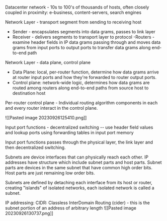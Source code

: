 Datacenter network - 10s to 100's of thousands of hosts, often closely coupled in proximity: e-business, content-servers, search engines

Network Layer - transport segment from sending to receiving host 
- Sender - encapsulates segments into data grams, passes to link layer
- Receiver - delivers segments to transport layer to protocol 
-Routers - examine header fields in IP data grams passing through and moves data grams from input ports to output ports to transfer data grams along end-to-end path

Network Layer - data plane, control plane 
- Data Plane: local, per-router function, determine how data grams arrive at router input ports and how they're forwarded to router output ports.
- Control plane: network-wide logic, determines how data grams are routed among routers along end-to-end paths from source host to destination host

Per-router control plane - Individual routing algorithm components in each and every router interact in the control plane.


![[Pasted image 20230926125410.png]]

Input port functions - decentralized switching -- use header field values and lookup ports using forwarding tables in input port memory 

Input port functions passes through the physical layer, the link layer and then decentralized switching.

Subnets are device interfaces that can physically reach each other. IP addresses have structure which include subnet parts and host parts. Subnet parts are devices in the same subnet that have common high order bits. Host parts are just remaining low order bits.

Subnets are defined by detaching each interface from its host or router, creating "islands" of isolated networks, each isolated network is called a subnet.

IP addressing: CIDR: Classless InterDomain Routing (cider) - this is the subnet portion of an address of arbitrary length
![[Pasted image 20230926130737.png]]

